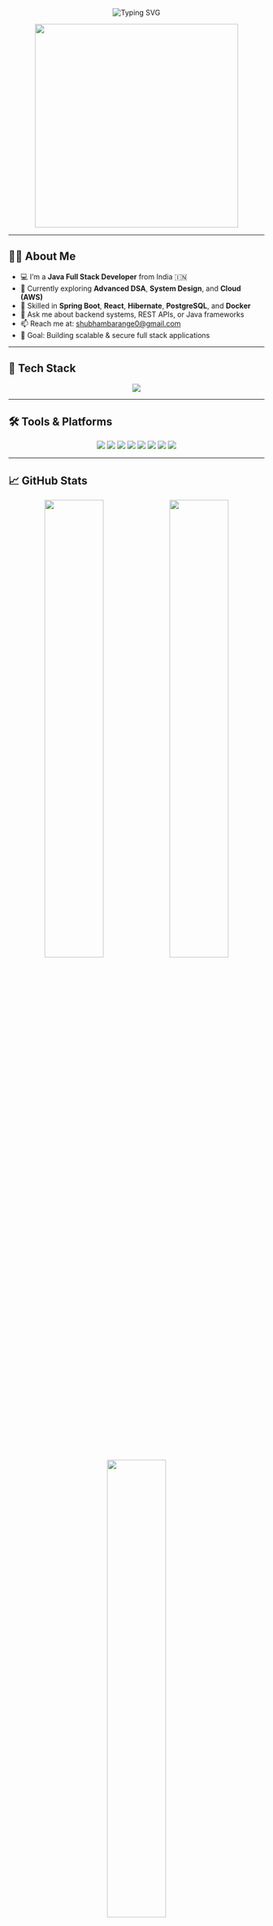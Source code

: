 <p align="center">
  <img src="https://readme-typing-svg.demolab.com?font=Fira+Code&duration=3000&pause=1000&center=true&vCenter=true&width=450&lines=Hi+%F0%9F%91%8B%2C+I'm+Shubham+Barange!;Java+Full+Stack+Developer;Spring+Boot+%7C+React+%7C+PostgreSQL;Clean+Code+%7C+Backend+%7C+DevOps" alt="Typing SVG" />
</p>

<p align="center">
  <img src="https://media.giphy.com/media/qgQUggAC3Pfv687qPC/giphy.gif" width="400"/>
</p>

---

## 👨‍💻 About Me

- 💻 I’m a **Java Full Stack Developer** from India 🇮🇳  
- 🌱 Currently exploring **Advanced DSA**, **System Design**, and **Cloud (AWS)**  
- 🚀 Skilled in **Spring Boot**, **React**, **Hibernate**, **PostgreSQL**, and **Docker**  
- 💬 Ask me about backend systems, REST APIs, or Java frameworks  
- 📫 Reach me at: [shubhambarange0@gmail.com](mailto:shubhambarange0@gmail.com)  
- 🎯 Goal: Building scalable & secure full stack applications  

---

## 🚀 Tech Stack

<p align="center">
  <img src="https://skillicons.dev/icons?i=java,spring,hibernate,postgres,react,docker,redis,linux,js,html,css,git" />
</p>

---

## 🛠️ Tools & Platforms

<p align="center">
  <img src="https://img.shields.io/badge/Java-%23ED8B00.svg?&style=for-the-badge&logo=java&logoColor=white"/>
  <img src="https://img.shields.io/badge/Spring_Boot-6DB33F?style=for-the-badge&logo=spring-boot&logoColor=white"/>
  <img src="https://img.shields.io/badge/Hibernate-59666C?style=for-the-badge&logo=hibernate&logoColor=white"/>
  <img src="https://img.shields.io/badge/PostgreSQL-316192?style=for-the-badge&logo=postgresql&logoColor=white"/>
  <img src="https://img.shields.io/badge/React-61DAFB?style=for-the-badge&logo=react&logoColor=black"/>
  <img src="https://img.shields.io/badge/Redis-%23DD0031.svg?&style=for-the-badge&logo=redis&logoColor=white"/>
  <img src="https://img.shields.io/badge/Docker-2496ED?style=for-the-badge&logo=docker&logoColor=white"/>
  <img src="https://img.shields.io/badge/Linux-FCC624?style=for-the-badge&logo=linux&logoColor=black"/>
</p>

---

## 📈 GitHub Stats

<p align="center">
  <img src="https://github-readme-stats.vercel.app/api?username=Shubhambarange&show_icons=true&theme=tokyonight&hide_border=true" width="48%"/>
  <img src="https://github-readme-streak-stats.herokuapp.com/?user=Shubhambarange&theme=tokyonight&hide_border=true" width="48%"/>
</p>

<p align="center">
  <img src="https://github-readme-stats.vercel.app/api/top-langs/?username=Shubhambarange&layout=compact&theme=tokyonight&hide_border=true" width="48%"/>
</p>

---

## 📌 Featured Projects

| Project | Description | Tech Stack | Link |
|--------|-------------|------------|------|
| **Study Notion** | Full-stack EdTech app for course management | React, Node.js, MongoDB | [GitHub](https://github.com/Shubhambarange/StudyNotion) |
| **WeatherApp** | Personal portfolio built from scratch | HTML, CSS, JavaScript | [GitHub](https://github.com/Shubhambarange/WeatherApp) |
| **BlogApp-using-express.js** | Simple Blog App with CRUD ops | React, Express Js | [GitHub](https://github.com/Shubhambarange/BlogApp-using-express.js) |

---

## 📫 Connect with Me

<p align="center">
  <a href="https://www.linkedin.com/in/shubham-barange-587724222/" target="_blank"><img src="https://img.icons8.com/fluency/48/000000/linkedin.png"/></a>
  <a href="https://www.instagram.com/shubhambarange31/" target="_blank"><img src="https://img.icons8.com/fluency/48/000000/instagram-new.png"/></a>
  <a href="mailto:shubhambarange0@gmail.com"><img src="https://img.icons8.com/fluency/48/000000/gmail-new.png"/></a>
</p>

---

## 🔖 Currently Learning

- 🧠 Advanced Java DSA & System Design  
- ☁️ Cloud (AWS – EC2, S3, RDS)  
- 🔐 Secure Authentication & Authorization  

---

> ⭐ *Don’t forget to star repositories you like or find useful!*  
> 📌 *Open to collaboration and freelance Java Spring Boot projects.*

